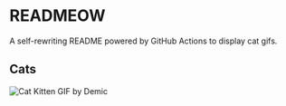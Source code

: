 # READMEOW

A self-rewriting README powered by GitHub Actions to display cat gifs.

## Cats

![Cat Kitten GIF by Demic](https://media1.giphy.com/media/3oriO0OEd9QIDdllqo/200.gif?cid=9acd02da2k1de7r4ympa4yf8x10dvfv8w74nx6e05bjr65gz&ep=v1_gifs_search&rid=200.gif&ct=g)
